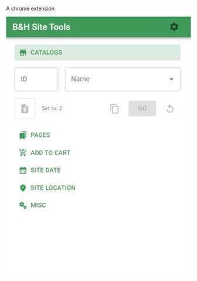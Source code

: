 A chrome extension

![chrome extension](https://github.com/DovieW/_bh-site-tools/blob/master/site%20tools%20image.jpg?raw=true)